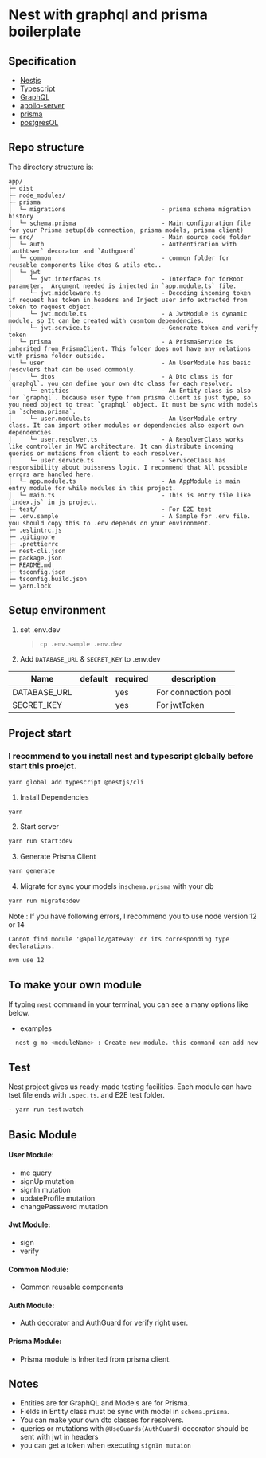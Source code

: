 # Nest with graphql and prisma boilerplate

## Specification

- [Nestjs](https://docs.nestjs.com/)
- [Typescript](https://www.typescriptlang.org/)
- [GraphQL](https://graphql.org/)
- [apollo-server](https://github.com/apollographql/apollo-server)
- [prisma](https://www.prisma.io/)
- [postgresQL](https://www.postgresql.org/)

## Repo structure

The directory structure is:

```
app/
├─ dist
├─ node_modules/
├─ prisma
│  └─ migrations                           - prisma schema migration history
│  └─ schema.prisma                        - Main configuration file for your Prisma setup(db connection, prisma models, prisma client)
├─ src/                                    - Main source code folder
│  └─ auth                                 - Authentication with `authUser` decorator and `Authguard`
│  └─ common                               - common folder for reusable components like dtos & utils etc..
│  └─ jwt
│     └─ jwt.interfaces.ts                 - Interface for forRoot parameter.  Argument needed is injected in `app.module.ts` file.
│     └─ jwt.middleware.ts                 - Decoding incoming token if request has token in headers and Inject user info extracted from token to request object.
│     └─ jwt.module.ts                     - A JwtModule is dynamic module. so It can be created with cusmtom dependencies.
│     └─ jwt.service.ts                    - Generate token and verify token
│  └─ prisma                               - A PrismaService is inherited from PrismaClient. This folder does not have any relations with prisma folder outside.
│  └─ user                                 - An UserModule has basic resovlers that can be used commonly.
│     └─ dtos                              - A Dto class is for `graphql`. you can define your own dto class for each resolver.
│     └─ entities                          - An Entity class is also for `graphql`. because user type from prisma client is just type, so you need object to treat `graphql` object. It must be sync with models in `schema.prisma`.
│     └─ user.module.ts                    - An UserModule entry class. It can import other modules or dependencies also export own dependencies.
│     └─ user.resolver.ts                  - A ResolverClass works like controller in MVC architecture. It can distribute incoming queries or mutaions from client to each resolver.
│     └─ user.service.ts                   - ServiceClass has responsibility about buissness logic. I recommend that All possible errors are handled here.
│  └─ app.module.ts                        - An AppModule is main entry module for while modules in this project.
│  └─ main.ts                              - This is entry file like `index.js` in js project.
├─ test/                                   - For E2E test
├─ .env.sample                             - A Sample for .env file. you should copy this to .env depends on your environment.
├─ .eslintrc.js
├─ .gitignore
├─ .prettierrc
├─ nest-cli.json
├─ package.json
├─ README.md
├─ tsconfig.json
├─ tsconfig.build.json
└─ yarn.lock
```

## Setup environment

1. set .env.dev

   > `cp .env.sample .env.dev`

2. Add `DATABASE_URL` & `SECRET_KEY` to .env.dev

| Name         | default | required | description         |
| ------------ | ------- | -------- | ------------------- |
| DATABASE_URL |         | yes      | For connection pool |
| SECRET_KEY   |         | yes      | For jwtToken        |

## Project start

### I recommend to you install nest and typescript globally before start this proejct.

```
yarn global add typescript @nestjs/cli
```

1. Install Dependencies

```
yarn

```

2. Start server

```sh
yarn run start:dev
```

3. Generate Prisma Client

```sh
yarn generate
```

4. Migrate for sync your models in`schema.prisma` with your db

```sh
yarn run migrate:dev
```

Note : If you have following errors, I recommend you to use node version 12 or 14

```
Cannot find module '@apollo/gateway' or its corresponding type declarations.
```

```sh
nvm use 12
```

## To make your own module

If typing `nest` command in your terminal, you can see a many options like below.

- examples

```sh
- nest g mo <moduleName> : Create new module. this command can add new module to app module automatically.
```

## Test

Nest project gives us ready-made testing facilities. Each module can have tset file ends with `.spec.ts`. and E2E test folder.

```sh
- yarn run test:watch
```

## Basic Module

#### User Module:

- me query
- signUp mutation
- signIn mutation
- updateProfile mutation
- changePassword mutation

#### Jwt Module:

- sign
- verify

#### Common Module:

- Common reusable components

#### Auth Module:

- Auth decorator and AuthGuard for verify right user.

#### Prisma Module:

- Prisma module is Inherited from prisma client.

## Notes

- Entities are for GraphQL and Models are for Prisma.
- Fields in Entity class must be sync with model in `schema.prisma`.
- You can make your own dto classes for resolvers.
- queries or mutations with `@UseGuards(AuthGuard)` decorator should be sent with jwt in headers
- you can get a token when executing `signIn mutaion`
